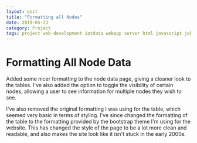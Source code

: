 ```yaml
---
layout: post
title: "Formatting all Nodes"
date: 2019-05-23
category: Project
tags: project web-development iotdata webapp server html javascript jekyll
---
```


# Formatting All Node Data

Added some nicer formatting to the node data page, giving a cleaner look to the tables. I've also added the option to toggle the
visibility of certain nodes, allowing a user to see information for multiple nodes they wish to see.

I've also removed the original formatting I was using for the table, which seemed very basic in terms of styling. I've since changed the
formatting of the table to the formatting provided by the bootstrap theme I'm using for the website. This has changed the style of the
page to be a lot more clean and readable, and also makes the site look like it isn't stuck in the early 2000s.
